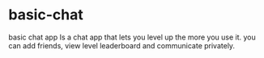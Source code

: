 # basic-chat
basic chat app Is a chat app that lets you level up the more you use it. you can add friends, view level leaderboard and communicate privately.
